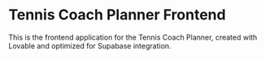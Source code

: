 # Tennis Coach Planner Frontend

This is the frontend application for the Tennis Coach Planner, created with Lovable and optimized for Supabase integration.